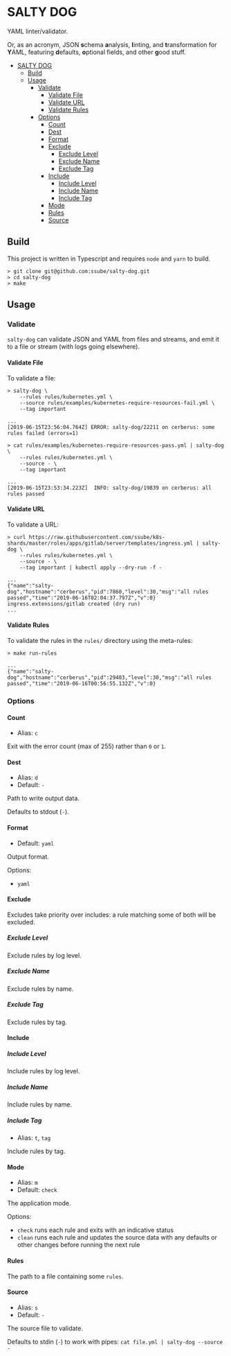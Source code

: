 # SALTY DOG

YAML linter/validator.

Or, as an acronym, JSON **s**chema **a**nalysis, **l**inting, and **t**ransformation for **Y**AML, featuring
**d**efaults, **o**ptional fields, and other **g**ood stuff.

- [SALTY DOG](#salty-dog)
  - [Build](#build)
  - [Usage](#usage)
    - [Validate](#validate)
      - [Validate File](#validate-file)
      - [Validate URL](#validate-url)
      - [Validate Rules](#validate-rules)
    - [Options](#options)
      - [Count](#count)
      - [Dest](#dest)
      - [Format](#format)
      - [Exclude](#exclude)
        - [Exclude Level](#exclude-level)
        - [Exclude Name](#exclude-name)
        - [Exclude Tag](#exclude-tag)
      - [Include](#include)
        - [Include Level](#include-level)
        - [Include Name](#include-name)
        - [Include Tag](#include-tag)
      - [Mode](#mode)
      - [Rules](#rules)
      - [Source](#source)

## Build

This project is written in Typescript and requires `node` and `yarn` to build.

```shell
> git clone git@github.com:ssube/salty-dog.git
> cd salty-dog
> make
```

## Usage

### Validate

`salty-dog` can validate JSON and YAML from files and streams, and emit it to a file or stream (with logs going
elsewhere).

#### Validate File

To validate a file:

```shell
> salty-dog \
    --rules rules/kubernetes.yml \
    --source rules/examples/kubernetes-require-resources-fail.yml \
    --tag important

...
[2019-06-15T23:56:04.764Z] ERROR: salty-dog/22211 on cerberus: some rules failed (errors=1)

> cat rules/examples/kubernetes-require-resources-pass.yml | salty-dog \
    --rules rules/kubernetes.yml \
    --source - \
    --tag important

...
[2019-06-15T23:53:34.223Z]  INFO: salty-dog/19839 on cerberus: all rules passed
```

#### Validate URL

To validate a URL:

```shell
> curl https://raw.githubusercontent.com/ssube/k8s-shards/master/roles/apps/gitlab/server/templates/ingress.yml | salty-dog \
    --rules rules/kubernetes.yml \
    --source - \
    --tag important | kubectl apply --dry-run -f -

...
{"name":"salty-dog","hostname":"cerberus","pid":7860,"level":30,"msg":"all rules passed","time":"2019-06-16T02:04:37.797Z","v":0}
ingress.extensions/gitlab created (dry run)
...
```

#### Validate Rules

To validate the rules in the `rules/` directory using the meta-rules:

```shell
> make run-rules

...
{"name":"salty-dog","hostname":"cerberus","pid":29403,"level":30,"msg":"all rules passed","time":"2019-06-16T00:56:55.132Z","v":0}
```

### Options

#### Count

- Alias: `c`

Exit with the error count (max of 255) rather than `0` or `1`.

#### Dest

- Alias: `d`
- Default: `-`

Path to write output data.

Defaults to stdout (`-`).

#### Format

- Default: `yaml`

Output format.

Options:

- `yaml`

#### Exclude

Excludes take priority over includes: a rule matching some of both will be excluded.

##### Exclude Level

Exclude rules by log level.

##### Exclude Name

Exclude rules by name.

##### Exclude Tag

Exclude rules by tag.

#### Include

##### Include Level

Include rules by log level.

##### Include Name

Include rules by name.

##### Include Tag

- Alias: `t`, `tag`

Include rules by tag.

#### Mode

- Alias: `m`
- Default: `check`
  
The application mode.

Options:

- `check` runs each rule and exits with an indicative status
- `clean` runs each rule and updates the source data with any defaults or other changes before running the next rule

#### Rules

The path to a file containing some `rules`.

#### Source

- Alias: `s`
- Default: `-`

The source file to validate.

Defaults to stdin (`-`) to work with pipes: `cat file.yml | salty-dog --source -`
